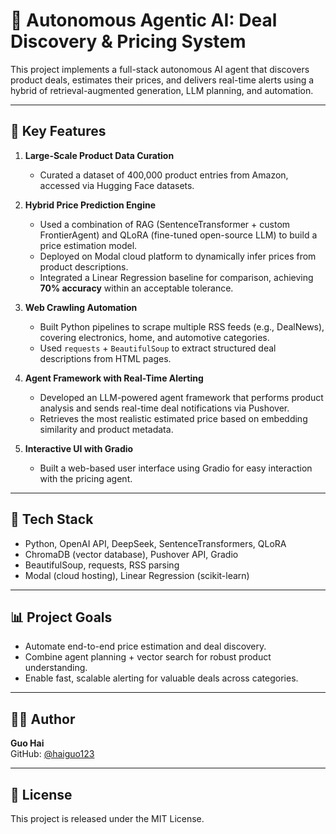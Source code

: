 # 🤖 Autonomous Agentic AI: Deal Discovery & Pricing System

This project implements a full-stack autonomous AI agent that discovers product deals, estimates their prices, and delivers real-time alerts using a hybrid of retrieval-augmented generation, LLM planning, and automation.

---

## 📌 Key Features

1. **Large-Scale Product Data Curation**  
   - Curated a dataset of 400,000 product entries from Amazon, accessed via Hugging Face datasets.

2. **Hybrid Price Prediction Engine**  
   - Used a combination of RAG (SentenceTransformer + custom FrontierAgent) and QLoRA (fine-tuned open-source LLM) to build a price estimation model.
   - Deployed on Modal cloud platform to dynamically infer prices from product descriptions.
   - Integrated a Linear Regression baseline for comparison, achieving **70% accuracy** within an acceptable tolerance.

3. **Web Crawling Automation**  
   - Built Python pipelines to scrape multiple RSS feeds (e.g., DealNews), covering electronics, home, and automotive categories.
   - Used `requests` + `BeautifulSoup` to extract structured deal descriptions from HTML pages.

4. **Agent Framework with Real-Time Alerting**  
   - Developed an LLM-powered agent framework that performs product analysis and sends real-time deal notifications via Pushover.
   - Retrieves the most realistic estimated price based on embedding similarity and product metadata.

5. **Interactive UI with Gradio**  
   - Built a web-based user interface using Gradio for easy interaction with the pricing agent.

---

## 🧰 Tech Stack

- Python, OpenAI API, DeepSeek, SentenceTransformers, QLoRA
- ChromaDB (vector database), Pushover API, Gradio
- BeautifulSoup, requests, RSS parsing
- Modal (cloud hosting), Linear Regression (scikit-learn)

---

## 📊 Project Goals

- Automate end-to-end price estimation and deal discovery.
- Combine agent planning + vector search for robust product understanding.
- Enable fast, scalable alerting for valuable deals across categories.

---

## 🧑‍💻 Author

**Guo Hai**  
GitHub: [@haiguo123](https://github.com/haiguo123)

---

## 📝 License

This project is released under the MIT License.
